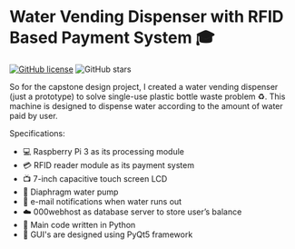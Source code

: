 # Water Vending Dispenser with RFID Based Payment System 🎓

[![GitHub license](https://img.shields.io/github/license/vickyphang/water-vending-dispenser)](https://github.com/vickyphang/water-vending-dispenser/blob/master/LICENSE)
![GitHub stars](https://img.shields.io/github/stars/vickyphang/water-vending-dispenser)

So for the capstone design project, I created a water vending dispenser (just a prototype) to solve single-use plastic bottle waste problem ♻️.
This machine is designed to dispense water according to the amount of water paid by user.


Specifications:
- 💻 Raspberry Pi 3 as its processing module
- 💳 RFID reader module as its payment system
- 📺 7-inch capacitive touch screen LCD
- 🌊 Diaphragm water pump
- 📧 e-mail notifications when water runs out
- ☁️ 000webhost as database server to store user’s balance
- 🐍 Main code written in Python
- 🔨 GUI's are designed using PyQt5 framework